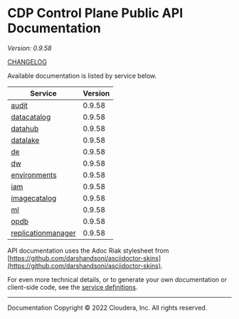 # CDP Control Plane Public API Documentation

*Version: 0.9.58*

[CHANGELOG](CHANGELOG.md)

Available documentation is listed by service below.

| Service | Version |
| --- | --- |
| [audit](./audit/index.html) | 0.9.58 |
| [datacatalog](./datacatalog/index.html) | 0.9.58 |
| [datahub](./datahub/index.html) | 0.9.58 |
| [datalake](./datalake/index.html) | 0.9.58 |
| [de](./de/index.html) | 0.9.58 |
| [dw](./dw/index.html) | 0.9.58 |
| [environments](./environments/index.html) | 0.9.58 |
| [iam](./iam/index.html) | 0.9.58 |
| [imagecatalog](./imagecatalog/index.html) | 0.9.58 |
| [ml](./ml/index.html) | 0.9.58 |
| [opdb](./opdb/index.html) | 0.9.58 |
| [replicationmanager](./replicationmanager/index.html) | 0.9.58 |

API documentation uses the Adoc Riak stylesheet from
[https://github.com/darshandsoni/asciidoctor-skins](https://github.com/darshandsoni/asciidoctor-skins).

For even more technical details, or to generate your own documentation or client-side code, see the
[service definitions](swagger/).

----

Documentation Copyright © 2022 Cloudera, Inc. All rights reserved.

